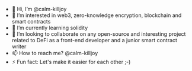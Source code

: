 - 👋 Hi, I’m @calm-killjoy
- 👀 I’m interested in web3, zero-knowledge encryption, blockchain and smart contracts
- 🌱 I’m currently learning solidity
- 💞️ I’m looking to collaborate on any open-source and interesting project related to DeFi as a front-end developer and a junior smart contract writer
- 📫 How to reach me? @calm-killjoy
- ⚡ Fun fact: Let's make it easier for each other ;-)

<!---
calm-killjoy/calm-killjoy is a ✨ special ✨ repository because its `README.md` (this file) appears on your GitHub profile.
You can click the Preview link to take a look at your changes.
--->
